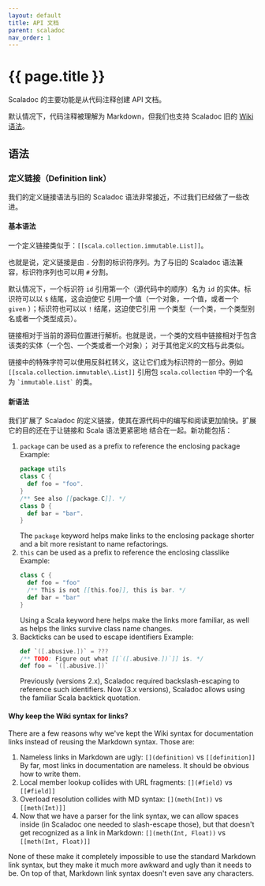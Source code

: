 ```yaml
---
layout: default
title: API 文档
parent: scaladoc
nav_order: 1
---
```


# {{ page.title }}

Scaladoc 的主要功能是从代码注释创建 API 文档。

默认情况下，代码注释被理解为 Markdown，但我们也支持 Scaladoc 旧的 [Wiki 语法](https://docs.scala-lang.org/style/scaladoc.html)。

## 语法

### 定义链接（Definition link）

我们的定义链接语法与旧的 Scaladoc 语法非常接近，不过我们已经做了一些改进。

#### 基本语法

一个定义链接类似于：`[[scala.collection.immutable.List]]`。

也就是说，定义链接是由 `.` 分割的标识符序列。为了与旧的 Scaladoc 语法兼容，标识符序列也可以用 `#` 分割。

默认情况下，一个标识符 `id` 引用第一个（源代码中的顺序）名为 `id` 的实体。标识符可以以 `$` 结尾，这会迫使它
引用一个值（一个对象，一个值，或者一个 `given` ）；标识符也可以以 `!` 结尾，这迫使它引用
一个类型（一个类，一个类型别名或者一个类型成员）。

链接相对于当前的源码位置进行解析。也就是说，一个类的文档中链接相对于包含该类的实体（一个包、一个类或者一个对象）；
对于其他定义的文档与此类似。

链接中的特殊字符可以使用反斜杠转义，这让它们成为标识符的一部分。例如 ` [[scala.collection.immutable\.List]] `
引用包 `scala.collection` 中的一个名为 <code>&#96;immutable.List&#96;</code> 的类。

#### 新语法

我们扩展了 Scaladoc 的定义链接，使其在源代码中的编写和阅读更加愉快。扩展它的目的还在于让链接和 Scala 语法更紧密地
结合在一起。新功能包括：

1. `package` can be used as a prefix to reference the enclosing package
    Example:
    ```scala
    package utils
    class C {
      def foo = "foo".
    }
    /** See also [[package.C]]. */
    class D {
      def bar = "bar".
    }
    ```
    The `package` keyword helps make links to the enclosing package shorter
    and a bit more resistant to name refactorings.
1. `this` can be used as a prefix to reference the enclosing classlike
    Example:
    ```scala
    class C {
      def foo = "foo"
      /** This is not [[this.foo]], this is bar. */
      def bar = "bar"
    }
    ```
    Using a Scala keyword here helps make the links more familiar, as well as
    helps the links survive class name changes.
1. Backticks can be used to escape identifiers
    Example:
    ```scala
    def `([.abusive.])` = ???
    /** TODO: Figure out what [[`([.abusive.])`]] is. */
    def foo = `([.abusive.])`
    ```
    Previously (versions 2.x), Scaladoc required backslash-escaping to reference such identifiers. Now (3.x versions),
    Scaladoc allows using the familiar Scala backtick quotation.

#### Why keep the Wiki syntax for links?

There are a few reasons why we've kept the Wiki syntax for documentation links
instead of reusing the Markdown syntax. Those are:

1. Nameless links in Markdown are ugly: `[](definition)` vs `[[definition]]`
    By far, most links in documentation are nameless. It should be obvious how to
    write them.
2. Local member lookup collides with URL fragments: `[](#field)` vs `[[#field]]`
3. Overload resolution collides with MD syntax: `[](meth(Int))` vs `[[meth(Int)]]`
4. Now that we have a parser for the link syntax, we can allow spaces inside (in
    Scaladoc one needed to slash-escape those), but that doesn't get recognized
    as a link in Markdown: `[](meth(Int, Float))` vs `[[meth(Int, Float)]]`

None of these make it completely impossible to use the standard Markdown link
syntax, but they make it much more awkward and ugly than it needs to be. On top
of that, Markdown link syntax doesn't even save any characters.
